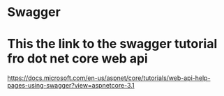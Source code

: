 # Swagger

# This the link to the swagger tutorial fro dot net core web api 
https://docs.microsoft.com/en-us/aspnet/core/tutorials/web-api-help-pages-using-swagger?view=aspnetcore-3.1